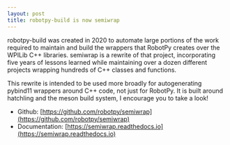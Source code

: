 ```yaml
---
layout: post
title: robotpy-build is now semiwrap
---
```


robotpy-build was created in 2020 to automate large portions of the work
required to maintain and build the wrappers that RobotPy creates over the WPILib
C++ libraries. semiwrap is a rewrite of that project, incorporating five years
of lessons learned while maintaining over a dozen different projects wrapping
hundreds of C++ classes and functions.

This rewrite is intended to be used more broadly for autogenerating pybind11
wrappers around C++ code, not just for RobotPy. It is built around hatchling and
the meson build system, I encourage you to take a look!

* Github: [https://github.com/robotpy/semiwrap](https://github.com/robotpy/semiwrap)
* Documentation: [https://semiwrap.readthedocs.io](https://semiwrap.readthedocs.io)
